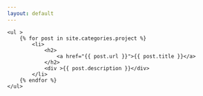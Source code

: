 ```yaml
---
layout: default
---
```

    <ul >
        {% for post in site.categories.project %}
            <li>
                <h2>
                    <a href="{{ post.url }}">{{ post.title }}</a>
                </h2>
                <div >{{ post.description }}</div>
            </li>
        {% endfor %}
    </ul>